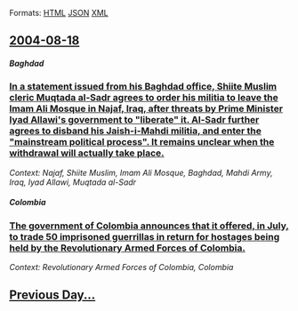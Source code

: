 
Formats: [HTML](2004/08/18/index.html)  [JSON](2004/08/18/index.json)  [XML](2004/08/18/index.xml)  

## [2004-08-18](/news/2004/08/18/index.md)

##### Baghdad
### [ In a statement issued from his Baghdad office, Shiite Muslim cleric Muqtada al-Sadr agrees to order his militia to leave the Imam Ali Mosque in Najaf, Iraq, after threats by Prime Minister Iyad Allawi's government to "liberate" it. Al-Sadr further agrees to disband his Jaish-i-Mahdi militia, and enter the "mainstream political process". It remains unclear when the withdrawal will actually take place. ](/news/2004/08/18/in-a-statement-issued-from-his-baghdad-office-shiite-muslim-cleric-muqtada-al-sadr-agrees-to-order-his-militia-to-leave-the-imam-ali-mosqu.md)
_Context: Najaf, Shiite Muslim, Imam Ali Mosque, Baghdad, Mahdi Army, Iraq, Iyad Allawi, Muqtada al-Sadr_

##### Colombia
### [ The government of Colombia announces that it offered, in July, to trade 50 imprisoned guerrillas in return for hostages being held by the Revolutionary Armed Forces of Colombia. ](/news/2004/08/18/the-government-of-colombia-announces-that-it-offered-in-july-to-trade-50-imprisoned-guerrillas-in-return-for-hostages-being-held-by-the-r.md)
_Context: Revolutionary Armed Forces of Colombia, Colombia_

## [Previous Day...](/news/2004/08/17/index.md)

